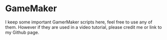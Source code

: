 # GameMaker
I keep some important GamerMaker scripts here, feel free to use any of them.
However if they are used in a video tutorial, please credit me or link to my Github page.
